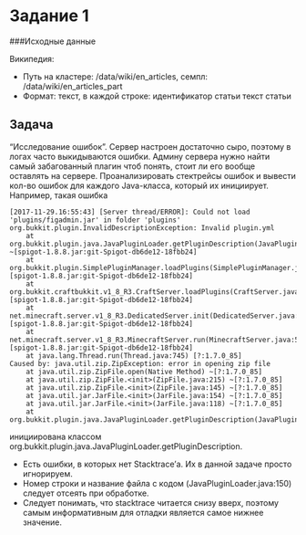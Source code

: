 # Задание 1

###Исходные данные

Википедия:

* Путь на кластере: /data/wiki/en_articles, семпл: /data/wiki/en_articles_part
* Формат: текст, в каждой строке: идентификатор статьи <tab> текст статьи

## Задача
“Исследование ошибок”. Сервер настроен достаточно сыро, поэтому в логах часто выкидываются ошибки. Админу сервера нужно найти самый забагованный плагин чтоб понять, стоит ли его вообще оставлять на сервере.
Проанализировать стектрейсы ошибок и вывести кол-во ошибок для каждого Java-класса, который их инициирует. Например, такая ошибка
```
[2017-11-29.16:55:43] [Server thread/ERROR]: Could not load 'plugins/figadmin.jar' in folder 'plugins'
org.bukkit.plugin.InvalidDescriptionException: Invalid plugin.yml
	at org.bukkit.plugin.java.JavaPluginLoader.getPluginDescription(JavaPluginLoader.java:162) ~[spigot-1.8.8.jar:git-Spigot-db6de12-18fbb24]
	at org.bukkit.plugin.SimplePluginManager.loadPlugins(SimplePluginManager.java:133) [spigot-1.8.8.jar:git-Spigot-db6de12-18fbb24]
	at org.bukkit.craftbukkit.v1_8_R3.CraftServer.loadPlugins(CraftServer.java:292) [spigot-1.8.8.jar:git-Spigot-db6de12-18fbb24]
	at net.minecraft.server.v1_8_R3.DedicatedServer.init(DedicatedServer.java:198) [spigot-1.8.8.jar:git-Spigot-db6de12-18fbb24]
	at net.minecraft.server.v1_8_R3.MinecraftServer.run(MinecraftServer.java:525) [spigot-1.8.8.jar:git-Spigot-db6de12-18fbb24]
	at java.lang.Thread.run(Thread.java:745) [?:1.7.0_85]
Caused by: java.util.zip.ZipException: error in opening zip file
	at java.util.zip.ZipFile.open(Native Method) ~[?:1.7.0_85]
	at java.util.zip.ZipFile.<init>(ZipFile.java:215) ~[?:1.7.0_85]
	at java.util.zip.ZipFile.<init>(ZipFile.java:145) ~[?:1.7.0_85]
	at java.util.jar.JarFile.<init>(JarFile.java:154) ~[?:1.7.0_85]
	at java.util.jar.JarFile.<init>(JarFile.java:118) ~[?:1.7.0_85]
	at org.bukkit.plugin.java.JavaPluginLoader.getPluginDescription(JavaPluginLoader.java:150)
```
инициирована классом org.bukkit.plugin.java.JavaPluginLoader.getPluginDescription.

* Есть ошибки, в которых нет Stacktrace’а. Их в данной задаче просто игнорируем.
* Номер строки и название файла с кодом (JavaPluginLoader.java:150) следует отсеять при обработке. 
* Следует понимать, что stacktrace читается снизу вверх, поэтому самым информативным для отладки является самое нижнее значение. 


